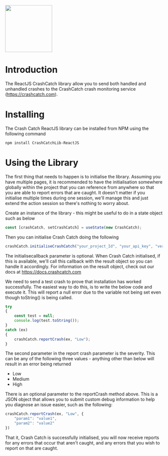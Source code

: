<img src="https://crashcatch.com/images/logo.png" width="150">

# Introduction
The ReactJS CrashCatch library allow you to send both handled and unhandled 
crashes to the CrashCatch crash monitoring service (https://crashcatch.com).

# Installing
The Crash Catch ReactJS library can be installed from NPM using the following
command

```text
npm install CrashCatchLib-ReactJS
```

# Using the Library
The first thing that needs to happen is to initialise the library. 
Assuming you have multiple pages, it is recommended to have the initialisation
somewhere globally within the project that you can reference from anywhere so that
you are able to report errors that are caught. It doesn't matter if you initialise
multiple times during one session, we'll manage this and just extend the action
session so there's nothing to worry about. 

Create an instance of the library - this might be useful to do in a state object
such as below

```javascript
const [crashCatch, setCrashCatch] = useState(new CrashCatch);
```

Then you can initialise Crash Catch doing the following

```javascript
crashCatch.initialiseCrashCatch("your_project_Id", "your_api_key", "version_number", initialiseCallback)
```

The initialisecallback parameter is optional. When Crash Catch initialised, if this 
is available, we'll call this callback with the result object so you can handle it 
accordingly. For information on the result object, check out our docs at
https://docs.crashcatch.com

We need to send a test crash to prove that installation has worked successfully. 
The easiest way to do this, is to write the below code and execute it. This will
report a null error due to the variable not being set even though toString() is 
being called. 

```javascript
try
{
    const test = null;
    console.log(test.toString());
}
catch (ex)
{
    crashCatch.reportCrash(ex, "Low");
}
```

The second parameter in the report crash parameter is the severity. This can be 
any of the following three values - anything other than below will result in an error
being returned

* Low
* Medium
* High

There is an optional parameter to the reportCrash method above. This is a JSON object
that allows you to submit custom debug information to help you diagnose an issue
easier, such as the following:

```javascript
crashCatch.reportCrash(ex, "Low", {
    "param1": "value1",
    "param2": "value2"
})
```

That it, Crash Catch is successfully initialised, you will now receive reports
for any errors that occur that aren't caught, and any errors that you wish
to report on that are caught.

